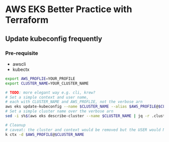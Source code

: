 # AWS EKS Better Practice with Terraform

## Update kubeconfig **frequently**

### Pre-requisite

- awscli
- kubectx

```sh
export AWS_PROFLIE=YOUR_PROFILE
export CLUSTER_NAME=YOUR_CLUSTER_NAME

# TODO: more elegant way e.g. cli, krew?
# Set a simple context and user name,
# each with CLUSTER_NAME and AWS_PROFLIE, not the verbose arn
aws eks update-kubeconfig --name $CLUSTER_NAME --alias $AWS_PROFILE@$CLUSTER_NAME--user-alias $AWS_PROFILE
# Set a simple cluster name over the verbose arn
sed -i s%$(aws eks describe-cluster --name $CLUSTER_NAME | jq -r .cluster.arn | awk -F/ '{ print $1"/" }')%% -- $HOME/.kube/config

# Cleanup
# caveat: the cluster and context would be removed but the USER would NOT
k ctx -d $AWS_PROFILE@$CLUSTER_NAME
```

